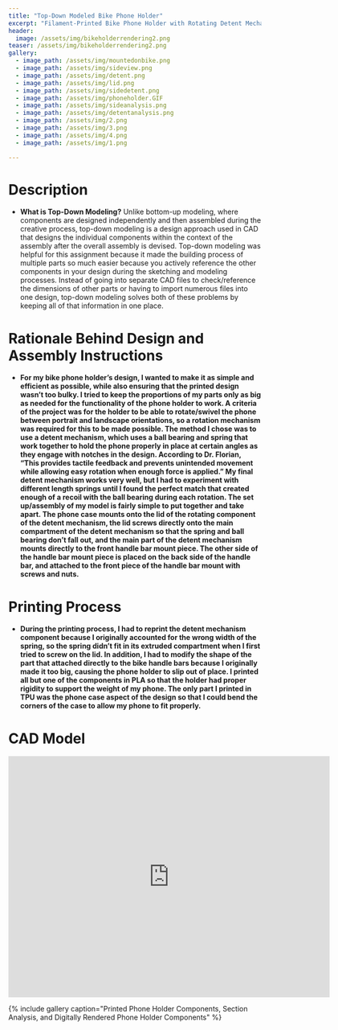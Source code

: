```yaml
---
title: "Top-Down Modeled Bike Phone Holder"
excerpt: "Filament-Printed Bike Phone Holder with Rotating Detent Mechanism"
header:
  image: /assets/img/bikeholderrendering2.png  
teaser: /assets/img/bikeholderrendering2.png 
gallery:
  - image_path: /assets/img/mountedonbike.png
  - image_path: /assets/img/sideview.png
  - image_path: /assets/img/detent.png
  - image_path: /assets/img/lid.png
  - image_path: /assets/img/sidedetent.png
  - image_path: /assets/img/phoneholder.GIF
  - image_path: /assets/img/sideanalysis.png
  - image_path: /assets/img/detentanalysis.png
  - image_path: /assets/img/2.png
  - image_path: /assets/img/3.png
  - image_path: /assets/img/4.png
  - image_path: /assets/img/1.png

---
```


# Description

* **What is Top-Down Modeling?**  Unlike bottom-up modeling, where components are designed independently and then assembled during the creative process, top-down modeling is a design approach used in CAD that designs the individual components within the context of the assembly after the overall assembly is devised. Top-down modeling was helpful for this assignment because it made the building process of multiple parts so much easier because you actively reference the other components in your design during the sketching and modeling processes. Instead of going into separate CAD files to check/reference the dimensions of other parts or having to import numerous files into one design, top-down modeling solves both of these problems by keeping all of that information in one place. 

# Rationale Behind Design and Assembly Instructions

* **For my bike phone holder’s design, I wanted to make it as simple and efficient as possible, while also ensuring that the printed design wasn’t too bulky. I tried to keep the proportions of my parts only as big as needed for the functionality of the phone holder to work. A criteria of the project was for the holder to be able to rotate/swivel the phone between portrait and landscape orientations, so a rotation mechanism was required for this to be made possible. The method I chose was to use a detent mechanism, which uses a ball bearing and spring that work together to hold the phone properly in place at certain angles as they engage with notches in the design. According to Dr. Florian, “This provides tactile feedback and prevents unintended movement while allowing easy rotation when enough force is applied.” My final detent mechanism works very well, but I had to experiment with different length springs until I found the perfect match that created enough of a recoil with the ball bearing during each rotation. 
The set up/assembly of my model is fairly simple to put together and take apart. The phone case mounts onto the lid of the rotating component of the detent mechanism, the lid screws directly onto the main compartment of the detent mechanism so that the spring and ball bearing don’t fall out, and the main part of the detent mechanism mounts directly to the front handle bar mount piece. The other side of the handle bar mount piece is placed on the back side of the handle bar, and attached to the front piece of the handle bar mount with screws and nuts.**

# Printing Process

* **During the printing process, I had to reprint the detent mechanism component because I originally accounted for the wrong width of the spring, so the spring didn’t fit in its extruded compartment when I first tried to screw on the lid. In addition, I had to modify the shape of the part that attached directly to the bike handle bars because I originally made it too big, causing the phone holder to slip out of place. I printed all but one of the components in PLA so that the holder had proper rigidity to support the weight of my phone. The only part I printed in TPU was the phone case aspect of the design so that I could bend the corners of the case to allow my phone to fit properly.** 

# CAD Model
 <iframe src="https://vanderbilt643.autodesk360.com/g/shares/SH286ddQT78850c0d8a41ed4e26a0af21fc5=embed" width="640" height="480" allowfullscreen="true" webkitallowfullscreen="true" mozallowfullscreen="true"  frameborder="0"></iframe>

{% include gallery caption="Printed Phone Holder Components, Section Analysis, and Digitally Rendered Phone Holder Components" %}
